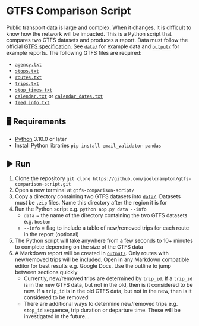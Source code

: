 # GTFS Comparison Script
Public transport data is large and complex. When it changes, it is difficult to know how the network will be impacted. This is a Python script that compares two GTFS datasets and produces a report. Data must follow the official [GTFS specification](https://gtfs.org/documentation/schedule/reference/). See [`data/`](https://github.com/joelcrampton/gtfs-comparison-script/tree/main/data) for example data and [`output/`](https://github.com/joelcrampton/gtfs-comparison-script/tree/main/output) for example reports. The following GTFS files are required:
- [`agency.txt`](https://gtfs.org/documentation/schedule/reference/#agencytxt)
- [`stops.txt`](https://gtfs.org/documentation/schedule/reference/#stopstxt)
- [`routes.txt`](https://gtfs.org/documentation/schedule/reference/#routestxt)
- [`trips.txt`](https://gtfs.org/documentation/schedule/reference/#tripstxt)
- [`stop_times.txt`](https://gtfs.org/documentation/schedule/reference/#stop_timestxt)
- [`calendar.txt`](https://gtfs.org/documentation/schedule/reference/#calendartxt) or [`calendar_dates.txt`](https://gtfs.org/documentation/schedule/reference/#calendar_datestxt)
- [`feed_info.txt`](https://gtfs.org/documentation/schedule/reference/#feed_infotxt)

## 🖥 Requirements
- [Python](https://www.python.org/downloads/) 3.10.0 or later
- Install Python libraries `pip install email_validator pandas`

## ▶️ Run
1. Clone the repository `git clone https://github.com/joelcrampton/gtfs-comparison-script.git`
2. Open a new terminal at `gtfs-comparison-script/`
3. Copy a directory containing two GTFS datasets into [`data/`](https://github.com/joelcrampton/gtfs-comparison-script/tree/main/data). Datasets must be `.zip` files. Name this directory after the region it is for
4. Run the Python script e.g. `python app.py data --info`
    - `data` = the name of the directory containing the two GTFS datasets e.g. `boston`
    - `--info` = flag to include a table of new/removed trips for each route in the report (optional)
5. The Python script will take anywhere from a few seconds to 10+ minutes to complete depending on the size of the GTFS data
6. A Markdown report will be created in [`output/`](https://github.com/joelcrampton/gtfs-comparison-script/tree/main/output). Only routes with new/removed trips will be included. Open in any Markdown compatible editor for best results e.g. Google Docs. Use the outline to jump between sections quickly
    - Currently, new/removed trips are determined by `trip_id`. If a `trip_id` is in the new GTFS data, but not in the old, then is it considered to be new. If a `trip_id` is in the old GTFS data, but not in the new, then is it considered to be removed
    - There are additional ways to determine new/removed trips e.g. `stop_id` sequence, trip duration or departure time. These will be investigated in the future...
